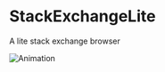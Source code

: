# StackExchangeLite
A lite stack exchange browser

![Animation](https://user-images.githubusercontent.com/8465561/180256973-de24097e-c8b1-4a26-b6ed-29b64437b6ab.gif)
